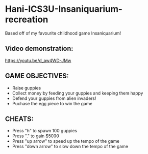 # Hani-ICS3U-Insaniquarium-recreation

Based off of my favourite childhood game Insaniquarium!

## Video demonstration:
https://youtu.be/d_aw4WD-JMw

## GAME OBJECTIVES:
- Raise guppies
- Collect money by feeding your guppies and keeping them happy
- Defend your guppies from alien invaders!
- Puchase the egg piece to win the game

## CHEATS:
- Press "h" to spawn 100 guppies
- Press "." to gain $5000
- Press "up arrow" to speed up the tempo of the game
- Press "down arrow" to slow down the tempo of the game
